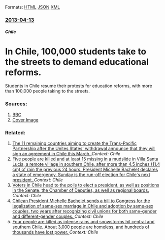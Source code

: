 
Formats: [HTML](/news/2013/04/13/in-chile-100-000-students-take-to-the-streets-to-demand-educational-reforms.html)  [JSON](/news/2013/04/13/in-chile-100-000-students-take-to-the-streets-to-demand-educational-reforms.json)  [XML](/news/2013/04/13/in-chile-100-000-students-take-to-the-streets-to-demand-educational-reforms.xml)  

### [2013-04-13](/news/2013/04/13/index.md)

##### Chile
# In Chile, 100,000 students take to the streets to demand educational reforms. 

Students in Chile resume their protests for education reforms, with more than 100,000 people taking to the streets.


### Sources:

1. [BBC](http://www.bbc.co.uk/news/world-latin-america-22118682)
1. [Cover Image](http://ichef.bbci.co.uk/news/1024/media/images/66959000/jpg/_66959483_66959482.jpg)

### Related:

1. [The 11 remaining countries aiming to create the Trans-Pacific Partnership after the Unites States' withdrawal announce that they will sign an agreement in Chile this March. ](/news/2018/01/23/the-11-remaining-countries-aiming-to-create-the-trans-pacific-partnership-after-the-unites-states-withdrawal-announce-that-they-will-sign-a.md) _Context: Chile_
2. [Five people are killed and at least 15 missing in a mudslide in Villa Santa Lucia, a remote village in southern Chile, after more than 4.5 inches (11.4 cm) of rain the previous 24 hours. President Michelle Bachelet declares a state of emergency. Sunday is the run-off election for Chile's next president. ](/news/2017/12/16/five-people-are-killed-and-at-least-15-missing-in-a-mudslide-in-villa-santa-lucaa-a-remote-village-in-southern-chile-after-more-than-4-5.md) _Context: Chile_
3. [Voters in Chile head to the polls to elect a president, as well as positions in the Senate, the Chamber of Deputies, as well as regional boards. ](/news/2017/11/19/voters-in-chile-head-to-the-polls-to-elect-a-president-as-well-as-positions-in-the-senate-the-chamber-of-deputies-as-well-as-regional-boa.md) _Context: Chile_
4. [Chilean President Michelle Bachelet sends a bill to Congress for the legalization of same-sex marriage in Chile and adoption by same-sex couples, two years after recognizing civil unions for both same-gender and different-gender couples. ](/news/2017/08/28/chilean-president-michelle-bachelet-sends-a-bill-to-congress-for-the-legalization-of-same-sex-marriage-in-chile-and-adoption-by-same-sex-cou.md) _Context: Chile_
5. [Four people are killed as intense rains and snowstorms hit central and southern Chile. About 3,000 people are homeless, and hundreds of thousands have lost power. ](/news/2017/06/17/four-people-are-killed-as-intense-rains-and-snowstorms-hit-central-and-southern-chile-about-3-000-people-are-homeless-and-hundreds-of-thou.md) _Context: Chile_
